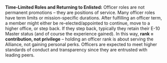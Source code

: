 **Time-Limited Roles and Returning to Enlisted:** Officer roles are not permanent promotions – they are positions of service. Many officer roles have term limits or mission-specific durations. After fulfilling an officer term, a member might either be re-elected/appointed to continue, move to a higher office, or step back. If they step back, typically they retain their E-10 Master status (and of course the experience gained). In this way, **rank = contribution, not privilege** – holding an officer rank is about serving the Alliance, not gaining personal perks. Officers are expected to meet higher standards of conduct and transparency since they are entrusted with leading peers.